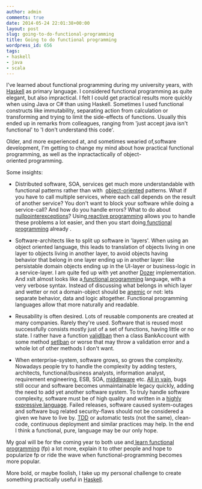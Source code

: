 ```yaml
---
author: admin
comments: true
date: 2014-05-24 22:01:38+00:00
layout: post
slug: going-to-do-functional-programming
title: Going to do functional programming
wordpress_id: 656
tags:
- haskell
- java
- scala
---
```


I've learned about functional programming during my university years, with [Haskell](http://www.haskell.org/) as primary language. I considered functional programming as quite elegant, but also impractical. I felt I could get practical results more quickly when using Java or C# than using Haskell. Sometimes I used functional constructs like immutability, separating action from calculation or transforming and trying to limit the side-effects of functions. Usually this ended up in remarks from colleagues, ranging from 'just accept java isn't functional' to 'I don't understand this code'.

Older, and more experienced at, and sometimes wearied of,software development, I'm getting to change my mind about how practical functional programming, as well as the inpractactically of object-oriented programming.

Some insights:




  * Distributed software, SOA, services get much more understandable with functional patterns rather than with  [object-oriented](http://www.quora.com/Object-Oriented-Programming/Was-object-oriented-programming-a-failure/answer/Michael-O-Church?srid=ukQ4&share=1) patterns. What if you have to call multiple services, where each call depends on the result of another service? You don't want to block your software while doing a service-call? And how do you handle errors? What to do about [nullpointerexceptions](http://docs.oracle.com/javase/8/docs/api/java/util/Optional.html)? Using[ reactive programming](https://www.youtube.com/watch?v=kZpLmcgq82k) allows you to handle these problems a lot easier, and then you start doing[ functional programming](http://www.infoq.com/presentations/covariance-contravariance-joy-of-coding-2014) already .


  * Software-architects like to split up software in 'layers'. When using an object oriented language, this leads to translation of objects living in one layer to objects living in another layer, to avoid objects having behavior that belong in one layer ending up in another layer: like persistable domain objects ending up in the UI-layer or business-logic in a service-layer. I am quite fed up with yet another [Dozer](http://dozer.sourceforge.net/) implementation. And xslt almost looks like a[ functional programming](http://stackoverflow.com/questions/110031/is-xslt-a-functional-programming-language) language, with a very verbose syntax.
Instead of discussing what belongs in which layer and wetter or not a domain-object should be [anemic](http://www.martinfowler.com/bliki/AnemicDomainModel.html) or not: lets separate behavior, data and logic altogether. Functional programming languages allow that more naturally and readable.


  * Reusability is often desired. Lots of reusable components are created at many companies. Rarely they're used. Software that is reused most successfully consists mostly just of a set of functions, having little or no state.
I rather have a function [validIban](http://rosettacode.org/wiki/IBAN#Haskell) then a class BankAccount with some method [setIban](http://stackoverflow.com/questions/14256877/should-method-names-be-easy-to-remember) or worse that may throw a validation error and a whole lot of other methods I don't want.


  * When enterprise-system, software grows, so grows the complexity. Nowadays people try to handle the complexity by adding testers, architects, functional/business analysts, information analyst, requirement engineering, ESB, SOA, [middleware](http://www.slideshare.net/ewolff/java-application-servers-are-dead) etc. [All in vain](https://medium.com/message/81e5f33a24e1), bugs still occur and software becomes unmaintainable legacy quickly, adding the need to add yet another software system.
To truly handle software complexity, software must be of high quality and written in a [highly expressive language](http://redmonk.com/dberkholz/2013/03/25/programming-languages-ranked-by-expressiveness/).
Failed releases, software caused system-outages and software bug related security-flaws should not be considered a given we have to live by. [TDD](https://plus.google.com/events/ci2g23mk0lh9too9bgbp3rbut0k) or automatic tests (not the same), clean-code, continuous deployment and similar practices may help. In the end I think a functional, pure, language may be our only hope.


My goal will be for the coming year to both use and[ learn functional programming](http://learnyouahaskell.com/) (fp) a lot more, explain it to other people and hope to popularize fp or ride the wave when functional-programming becomes more popular.

More bold, or maybe foolish, I take up my personal challenge to create something practically useful in [Haskell](http://learnyouahaskell.com/).
